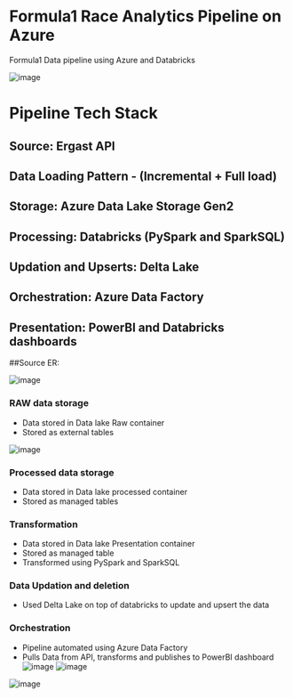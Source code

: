 # Formula1 Race Analytics Pipeline on Azure 
Formula1 Data pipeline using Azure and Databricks

![image](https://user-images.githubusercontent.com/41427089/230989132-db8e23e8-3aea-4e45-bf38-7a26a8e28142.png)

# Pipeline Tech Stack
## Source: Ergast API
## Data Loading Pattern - (Incremental + Full load)
## Storage: Azure Data Lake Storage Gen2
## Processing: Databricks (PySpark and SparkSQL)
## Updation and Upserts: Delta Lake
## Orchestration: Azure Data Factory
## Presentation: PowerBI and Databricks dashboards

##Source ER:

![image](https://user-images.githubusercontent.com/41427089/230990504-3b66070c-7992-4be3-9822-e8488cf4b4d4.png)

### RAW data storage

 - Data stored in Data lake Raw container
 - Stored as external tables
 
 ![image](https://user-images.githubusercontent.com/41427089/230990800-ea360f42-bcfb-4f69-a7ca-a25242bc5051.png)
### Processed data storage

 - Data stored in Data lake processed container
 - Stored as managed tables
### Transformation 

 - Data stored in Data lake Presentation container
 - Stored as managed table
 - Transformed using PySpark and SparkSQL
 
### Data Updation and deletion
 
- Used Delta Lake on top of databricks to update and upsert the data

 
### Orchestration 

 - Pipeline automated using Azure Data Factory
 - Pulls Data from API, transforms and publishes to PowerBI dashboard
 ![image](https://user-images.githubusercontent.com/41427089/232262943-021ffb63-4d9d-49b6-ae6a-a57929c10ec9.png)
![image](https://user-images.githubusercontent.com/41427089/232262972-9db66a94-992e-4a00-83e0-d8a9dd8297bd.png)


![image](https://user-images.githubusercontent.com/41427089/232262824-998aa562-5b6e-4402-8a17-31edc470ba17.png)
